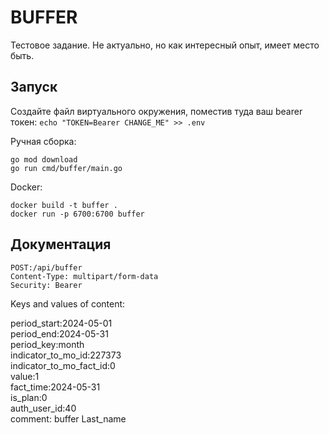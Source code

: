 # BUFFER #
Тестовое задание. Не актуально, но как интересный опыт, имеет место быть.

## Запуск ##
Создайте файл виртуального окружения, поместив туда ваш bearer токен: `echo "TOKEN=Bearer CHANGE_ME" >> .env`

Ручная сборка:
```
go mod download
go run cmd/buffer/main.go
```

Docker:
```
docker build -t buffer .
docker run -p 6700:6700 buffer
```

## Документация ##
```
POST:/api/buffer
Content-Type: multipart/form-data
Security: Bearer
```
Keys and values of content:

period_start:2024-05-01  
period_end:2024-05-31  
period_key:month  
indicator_to_mo_id:227373  
indicator_to_mo_fact_id:0  
value:1  
fact_time:2024-05-31  
is_plan:0  
auth_user_id:40  
comment: buffer Last_name  
